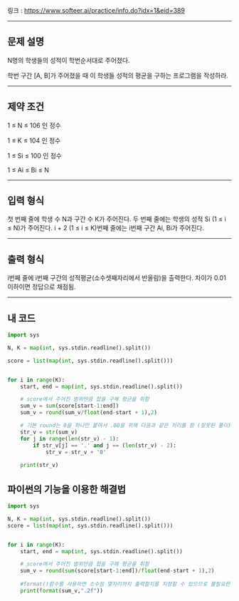 링크 : https://www.softeer.ai/practice/info.do?idx=1&eid=389

---


## 문제 설명

N명의 학생들의 성적이 학번순서대로 주어졌다.

학번 구간 [A, B]가 주어졌을 때 이 학생들 성적의 평균을 구하는 프로그램을 작성하라.

---

## 제약 조건

1 ≤ N ≤ 106 인 정수

1 ≤ K ≤ 104 인 정수

1 ≤ Si ≤ 100 인 정수

1 ≤ Ai ≤ Bi ≤ N

---

## 입력 형식

첫 번째 줄에 학생 수 N과 구간 수 K가 주어진다.
두 번째 줄에는 학생의 성적 Si (1 ≤ i ≤ N)가 주어진다. i + 2 (1 ≤ i ≤ K)번째 줄에는 i번째 구간 Ai, Bi가 주어진다.

---

## 출력 형식

i번째 줄에 i번째 구간의 성적평균(소수셋째자리에서 반올림)을 출력한다.
차이가 0.01이하이면 정답으로 채점됨.

---

## 내 코드

```python
import sys

N, K = map(int, sys.stdin.readline().split())

score = list(map(int, sys.stdin.readline().split()))


for i in range(K):
    start, end = map(int, sys.stdin.readline().split())

    # score에서 주어진 범위만큼 합을 구해 평균을 취함
    sum_v = sum(score[start-1:end])
    sum_v = round(sum_v/float(end-start + 1),2)

    # 기본 round는 0을 하나만 붙여서 .00을 위해 다음과 같은 처리를 함 (잘못된 풀이)
    str_v = str(sum_v)
    for j in range(len(str_v) - 1):
        if str_v[j] == '.' and j == (len(str_v) - 2):
            str_v = str_v + '0'
            
    print(str_v)        
```

## 파이썬의 기능을 이용한 해결법

```python
import sys

N, K = map(int, sys.stdin.readline().split())
score = list(map(int, sys.stdin.readline().split()))


for i in range(K):
    start, end = map(int, sys.stdin.readline().split())

    # score에서 주어진 범위만큼 합을 구해 평균을 취함
    sum_v = round(sum(score[start-1:end])/float(end-start + 1),2)
    
    #format()함수를 사용하면 소수점 몇자리까지 출력할지를 지정할 수 있으므로 불필요한 string 부분을 없앨 수 있음
    print(format(sum_v,".2f"))
```



